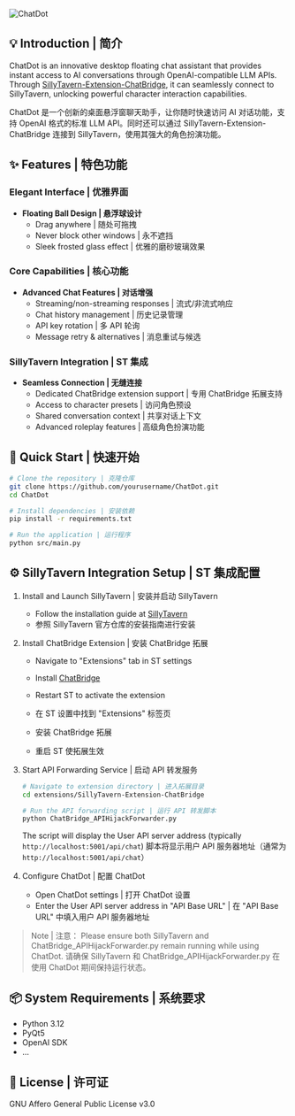 
![ChatDot](https://socialify.git.ci/AyeeMinerva/ChatDot/image?description=1&font=Inter&forks=1&issues=1&language=1&name=1&owner=1&pattern=Solid&pulls=1&stargazers=1&theme=Auto)

## 💡 Introduction | 简介

ChatDot is an innovative desktop floating chat assistant that provides instant access to AI conversations through OpenAI-compatible LLM APIs. Through [SillyTavern-Extension-ChatBridge](https://github.com/AyeeMinerva/SillyTavern-Extension-ChatBridge), it can seamlessly connect to SillyTavern, unlocking powerful character interaction capabilities.

ChatDot 是一个创新的桌面悬浮窗聊天助手，让你随时快速访问 AI 对话功能，支持 OpenAI 格式的标准 LLM API。同时还可以通过 SillyTavern-Extension-ChatBridge 连接到 SillyTavern，使用其强大的角色扮演功能。

## ✨ Features | 特色功能

### Elegant Interface | 优雅界面
- **Floating Ball Design | 悬浮球设计**
  - Drag anywhere | 随处可拖拽
  - Never block other windows | 永不遮挡
  - Sleek frosted glass effect | 优雅的磨砂玻璃效果

### Core Capabilities | 核心功能
- **Advanced Chat Features | 对话增强**
  - Streaming/non-streaming responses | 流式/非流式响应
  - Chat history management | 历史记录管理
  - API key rotation | 多 API 轮询
  - Message retry & alternatives | 消息重试与候选

### SillyTavern Integration | ST 集成
- **Seamless Connection | 无缝连接**
  - Dedicated ChatBridge extension support | 专用 ChatBridge 拓展支持
  - Access to character presets | 访问角色预设
  - Shared conversation context | 共享对话上下文
  - Advanced roleplay features | 高级角色扮演功能

## 🚀 Quick Start | 快速开始

```bash
# Clone the repository | 克隆仓库
git clone https://github.com/yourusername/ChatDot.git
cd ChatDot

# Install dependencies | 安装依赖
pip install -r requirements.txt

# Run the application | 运行程序
python src/main.py
```

## ⚙️ SillyTavern Integration Setup | ST 集成配置

1. Install and Launch SillyTavern | 安装并启动 SillyTavern
   - Follow the installation guide at [SillyTavern](https://github.com/SillyTavern/SillyTavern)
   - 参照 SillyTavern 官方仓库的安装指南进行安装

2. Install ChatBridge Extension | 安装 ChatBridge 拓展
   - Navigate to "Extensions" tab in ST settings
   - Install [ChatBridge](https://github.com/AyeeMinerva/SillyTavern-Extension-ChatBridge)
   - Restart ST to activate the extension
   
   - 在 ST 设置中找到 "Extensions" 标签页
   - 安装 ChatBridge 拓展
   - 重启 ST 使拓展生效

3. Start API Forwarding Service | 启动 API 转发服务
   ```bash
   # Navigate to extension directory | 进入拓展目录
   cd extensions/SillyTavern-Extension-ChatBridge
   
   # Run the API forwarding script | 运行 API 转发脚本
   python ChatBridge_APIHijackForwarder.py
   ```
   The script will display the User API server address (typically `http://localhost:5001/api/chat`)
   脚本将显示用户 API 服务器地址（通常为 `http://localhost:5001/api/chat`）

4. Configure ChatDot | 配置 ChatDot
   - Open ChatDot settings | 打开 ChatDot 设置
   - Enter the User API server address in "API Base URL" | 在 "API Base URL" 中填入用户 API 服务器地址

> Note | 注意：
> Please ensure both SillyTavern and ChatBridge_APIHijackForwarder.py remain running while using ChatDot.
> 请确保 SillyTavern 和 ChatBridge_APIHijackForwarder.py 在使用 ChatDot 期间保持运行状态。

## 📦 System Requirements | 系统要求

- Python 3.12
- PyQt5
- OpenAI SDK
- ...

## 📝 License | 许可证

GNU Affero General Public License v3.0
